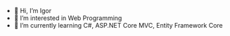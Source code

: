 - 👋 Hi, I’m Igor
- 👀 I’m interested in Web Programming
- 🌱 I’m currently learning C#, ASP.NET Core MVC, Entity Framework Core

<!---
zerjg/zerjg is a ✨ special ✨ repository because its `README.md` (this file) appears on your GitHub profile.
You can click the Preview link to take a look at your changes.
--->
